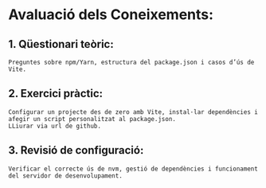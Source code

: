 # Avaluació dels Coneixements:

## 1. Qüestionari teòric:
    Preguntes sobre npm/Yarn, estructura del package.json i casos d’ús de Vite.
## 2. Exercici pràctic:
    Configurar un projecte des de zero amb Vite, instal·lar dependències i afegir un script personalitzat al package.json.
    LLiurar via url de github.
## 3. Revisió de configuració:
    Verificar el correcte ús de nvm, gestió de dependències i funcionament del servidor de desenvolupament.